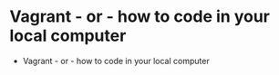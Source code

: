 # Vagrant - or - how to code in your local computer
* Vagrant - or - how to code in your local computer
